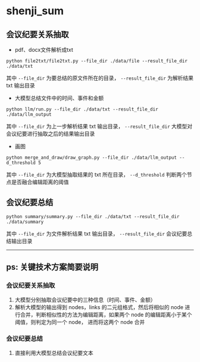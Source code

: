 # shenji_sum

## 会议纪要关系抽取

- pdf、docx文件解析成txt

```
python file2txt/file2txt.py --file_dir ./data/file --result_file_dir ./data/txt
```

其中 `--file_dir` 为要总结的原文件所在的目录， `--result_file_dir` 为解析结果 txt 输出目录

- 大模型总结文件中的时间、事件和金额

```
python llm/run.py --file_dir ./data/txt --result_file_dir ./data/llm_output
```

其中 `--file_dir` 为上一步解析结果 txt 输出目录， `--result_file_dir` 大模型对会议纪要进行抽取之后的结果输出目录

- 画图

```
python merge_and_draw/draw_graph.py --file_dir ./data/llm_output --d_threshold 5
```

其中 `--file_dir` 为大模型抽取结果的 txt 所在目录， `--d_threshold` 判断两个节点是否融合编辑距离的阈值

## 会议纪要总结

```
python summary/summary.py --file_dir ./data/txt --result_file_dir ./data/summary
```

其中 `--file_dir` 为文件解析结果 txt 输出目录， `--result_file_dir` 会议纪要总结输出目录

----------------------------

## ps: 关键技术方案简要说明

### 会议纪要关系抽取

1. 大模型分别抽取会议纪要中的三种信息（时间、事件、金额）
2. 解析大模型的输出得到 nodes，links 的二元组格式，然后将相似的 node 进行合并，判断相似性的方法为编辑距离，如果两个 node
   的编辑距离小于某个阈值，则判定为同一个 node， 进而将这两个 node 合并

### 会议纪要总结

1. 直接利用大模型总结会议纪要文本